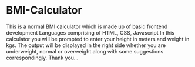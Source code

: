 # BMI-Calculator
This is a normal BMI calculator which is made up of basic frontend development Languages comprising of HTML, CSS, Javascript
In this calculator you will be prompted to enter your height in meters and weight in kgs.
The output will be displayed in the right side whether you are underweight, normal or overweight along with some suggestions correspondingly.
Thank you...
